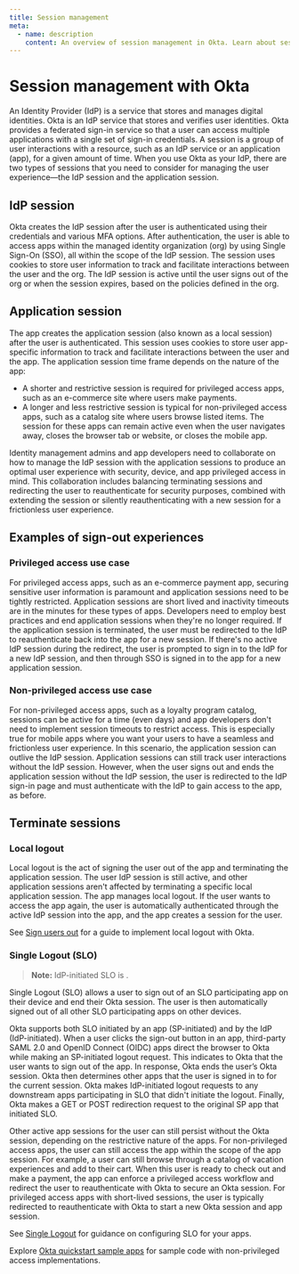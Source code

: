```yaml
---
title: Session management
meta:
  - name: description
    content: An overview of session management in Okta. Learn about sessions in Okta and what kind of session sign out to implement.
---
```


# Session management with Okta

<ClassicDocOieVersionNotAvailable />

An Identity Provider (IdP) is a service that stores and manages digital identities. Okta is an IdP service that stores and verifies user identities. Okta provides a federated sign-in service so that a user can access multiple applications with a single set of sign-in credentials. A session is a group of user interactions with a resource, such as an IdP service or an application (app), for a given amount of time. When you use Okta as your IdP, there are two types of sessions that you need to consider for managing the user experience&mdash;the IdP session and the application session.

## IdP session

Okta creates the IdP session after the user is authenticated using their credentials and various MFA options. After authentication, the user is able to access apps within the managed identity organization (org) by using Single Sign-On (SSO), all within the scope of the IdP session. The session uses cookies to store user information to track and facilitate interactions between the user and the org. The IdP session is active until the user signs out of the org or when the session expires, based on the policies defined in the org.

## Application session

The app creates the application session (also known as a local session) after the user is authenticated. This session uses cookies to store user app-specific information to track and facilitate interactions between the user and the app. The application session time frame depends on the nature of the app:

* A shorter and restrictive session is required for privileged access apps, such as an e-commerce site where users make payments.
* A longer and less restrictive session is typical for non-privileged access apps, such as a catalog site where users browse listed items. The session for these apps can remain active even when the user navigates away, closes the browser tab or website, or closes the mobile app.

Identity management admins and app developers need to collaborate on how to manage the IdP session with the application sessions to produce an optimal user experience with security, device, and app privileged access in mind. This collaboration includes balancing terminating sessions and redirecting the user to reauthenticate for security purposes, combined with extending the session or silently reauthenticating with a new session for a frictionless user experience.

## Examples of sign-out experiences

### Privileged access use case

For privileged access apps, such as an e-commerce payment app, securing sensitive user information is paramount and application sessions need to be tightly restricted. Application sessions are short lived and inactivity timeouts are in the minutes for these types of apps. Developers need to employ best practices and end application sessions when they're no longer required. If the application session is terminated, the user must be redirected to the IdP to reauthenticate back into the app for a new session. If there's no active IdP session during the redirect, the user is prompted to sign in to the IdP for a new IdP session, and then through SSO is signed in to the app for a new application session.

### Non-privileged access use case

For non-privileged access apps, such as a loyalty program catalog, sessions can be active for a time (even days) and app developers don't need to implement session timeouts to restrict access. This is especially true for mobile apps where you want your users to have a seamless and frictionless user experience. In this scenario, the application session can outlive the IdP session. Application sessions can still track user interactions without the IdP session. However, when the user signs out and ends the application session without the IdP session, the user is redirected to the IdP sign-in page and must authenticate with the IdP to gain access to the app, as before.

## Terminate sessions

### Local logout

Local logout is the act of signing the user out of the app and terminating the application session. The user IdP session is still active, and other application sessions aren't affected by terminating a specific local application session. The app manages local logout. If the user wants to access the app again, the user is automatically authenticated through the active IdP session into the app, and the app creates a session for the user.

See [Sign users out](/docs/guides/sign-users-out) for a guide to implement local logout with Okta.

### Single Logout (SLO)

> **Note:** IdP-initiated SLO is <ApiLifecycle access="ea" />.

Single Logout (SLO) allows a user to sign out of an SLO participating app on their device and end their Okta session. The user is then automatically signed out of all other SLO participating apps on other devices.

Okta supports both SLO initiated by an app (SP-initiated) and by the IdP (IdP-initiated). When a user clicks the sign-out button in an app, third-party SAML 2.0 and OpenID Connect (OIDC) apps direct the browser to Okta while making an SP-initiated logout request. This indicates to Okta that the user wants to sign out of the app. In response, Okta ends the user’s Okta session. Okta then determines other apps that the user is signed in to for the current session. Okta makes IdP-initiated logout requests to any downstream apps participating in SLO that didn't initiate the logout. Finally, Okta makes a GET or POST redirection request to the original SP app that initiated SLO.

Other active app sessions for the user can still persist without the Okta session, depending on the restrictive nature of the apps. For non-privileged access apps, the user can still access the app within the scope of the app session. For example, a user can still browse through a catalog of vacation experiences and add to their cart. When this user is ready to check out and make a payment, the app can enforce a privileged access workflow and redirect the user to reauthenticate with Okta to secure an Okta session. For privileged access apps with short-lived sessions, the user is typically redirected to reauthenticate with Okta to start a new Okta session and app session.

See [Single Logout](/docs/guides/single-logout) for guidance on configuring SLO for your apps.

Explore [Okta quickstart sample apps](/docs/guides/quickstart/) for sample code with non-privileged access implementations.
